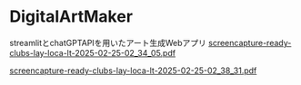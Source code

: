 # DigitalArtMaker
streamlitとchatGPTAPIを用いたアート生成Webアプリ
[screencapture-ready-clubs-lay-loca-lt-2025-02-25-02_34_05.pdf](https://github.com/user-attachments/files/18949114/screencapture-ready-clubs-lay-loca-lt-2025-02-25-02_34_05.pdf)

[screencapture-ready-clubs-lay-loca-lt-2025-02-25-02_38_31.pdf](https://github.com/user-attachments/files/18949115/screencapture-ready-clubs-lay-loca-lt-2025-02-25-02_38_31.pdf)
